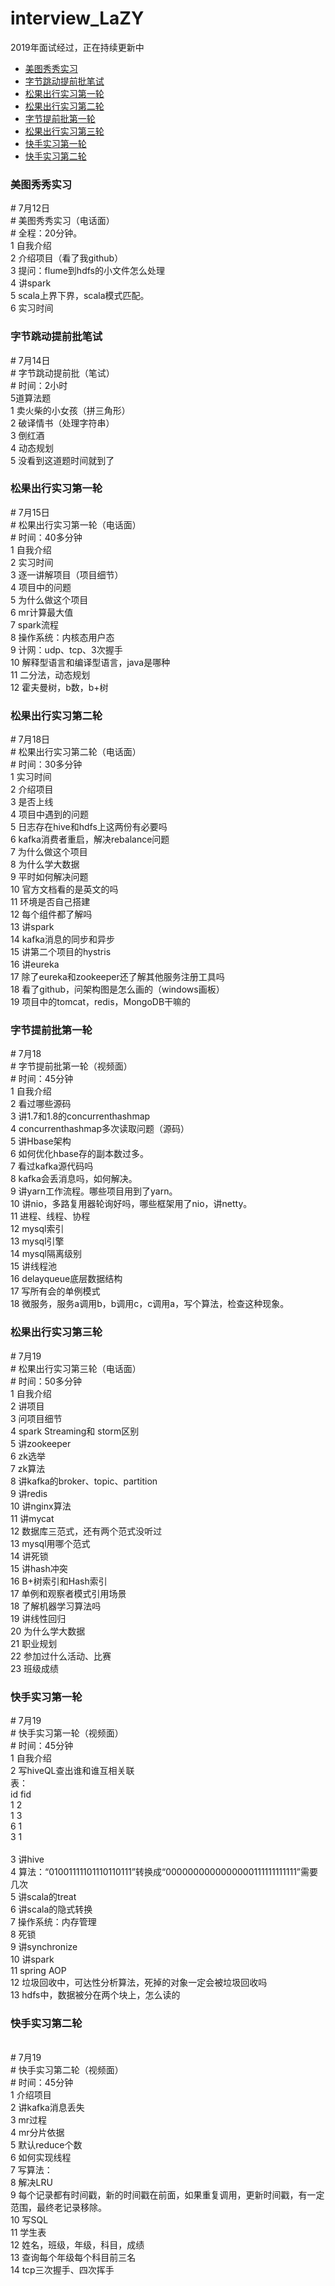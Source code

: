 # interview_LaZY

2019年面试经过，正在持续更新中


* [美图秀秀实习](#1)
* [字节跳动提前批笔试](#2)
* [松果出行实习第一轮](#3)
* [松果出行实习第二轮](#4)
* [字节提前批第一轮](#5)
* [松果出行实习第三轮](#6)
* [快手实习第一轮](#7)
* [快手实习第二轮](#8)

<h3 id="1">美图秀秀实习</h3> 
# 7月12日<br>
# 美图秀秀实习（电话面）<br>
# 全程：20分钟。<br>
1	自我介绍<br>
2	介绍项目（看了我github）<br>
3	提问：flume到hdfs的小文件怎么处理<br>
4	讲spark<br>
5	scala上界下界，scala模式匹配。<br>
6	实习时间<br>

<h3 id="2">字节跳动提前批笔试</h3> 
# 7月14日<br>
# 字节跳动提前批（笔试）<br>
# 时间：2小时<br>
5道算法题<br>
1	卖火柴的小女孩（拼三角形）<br>
2	破译情书（处理字符串）<br>
3	倒红酒<br>
4	动态规划<br>
5	没看到这道题时间就到了<br>

<h3 id="3">松果出行实习第一轮</h3> 
# 7月15日<br>
# 松果出行实习第一轮（电话面）<br>
# 时间：40多分钟<br>
1	自我介绍<br>
2	实习时间<br>
3	逐一讲解项目（项目细节）<br>
4	项目中的问题<br>
5	为什么做这个项目<br>
6	mr计算最大值<br>
7	spark流程<br>
8	操作系统：内核态用户态<br>
9	计网：udp、tcp、3次握手<br>
10	解释型语言和编译型语言，java是哪种<br>
11	二分法，动态规划<br>
12	霍夫曼树，b数，b+树<br>

<h3 id="4">松果出行实习第二轮</h3> 
# 7月18日<br>
# 松果出行实习第二轮（电话面）<br>
# 时间：30多分钟<br>
1	实习时间<br>
2	介绍项目<br>
3	是否上线<br>
4	项目中遇到的问题<br>
5	日志存在hive和hdfs上这两份有必要吗<br>
6	kafka消费者重启，解决rebalance问题<br>
7	为什么做这个项目<br>
8	为什么学大数据<br>
9	平时如何解决问题<br>
10	官方文档看的是英文的吗<br>
11	环境是否自己搭建<br>
12	每个组件都了解吗<br>
13	讲spark<br>
14	kafka消息的同步和异步<br>
15	讲第二个项目的hystris<br>
16	讲eureka<br>
17	除了eureka和zookeeper还了解其他服务注册工具吗<br>
18	看了github，问架构图是怎么画的（windows画板）<br>
19	项目中的tomcat，redis，MongoDB干嘛的<br>

<h3 id="5">字节提前批第一轮</h3> 
# 7月18<br>
# 字节提前批第一轮（视频面）<br>
# 时间：45分钟<br>
1	自我介绍<br>
2	看过哪些源码<br>
3	讲1.7和1.8的concurrenthashmap<br>
4	concurrenthashmap多次读取问题（源码）<br>
5	讲Hbase架构<br>
6	如何优化hbase存的副本数过多。<br>
7	看过kafka源代码吗<br>
8	kafka会丢消息吗，如何解决。<br>
9	讲yarn工作流程。哪些项目用到了yarn。<br>
10	讲nio，多路复用器轮询好吗，哪些框架用了nio，讲netty。<br>
11	进程、线程、协程<br>
12	mysql索引<br>
13	mysql引擎<br>
14	mysql隔离级别<br>
15	讲线程池<br>
16	delayqueue底层数据结构<br>
17	写所有会的单例模式<br>
18	微服务，服务a调用b，b调用c，c调用a，写个算法，检查这种现象。<br>

<h3 id="6">松果出行实习第三轮</h3> 
# 7月19<br>
# 松果出行实习第三轮（电话面）<br>
# 时间：50多分钟<br>
1	自我介绍<br>
2	讲项目<br>
3	问项目细节<br>
4	spark Streaming和 storm区别<br>
5	讲zookeeper<br>
6	zk选举<br>
7	zk算法<br>
8	讲kafka的broker、topic、partition<br>
9	讲redis<br>
10	讲nginx算法<br>
11	讲mycat<br>
12	数据库三范式，还有两个范式没听过<br>
13	mysql用哪个范式<br>
14	讲死锁<br>
15	讲hash冲突<br>
16	B+树索引和Hash索引<br>
17	单例和观察者模式引用场景<br>
18	了解机器学习算法吗<br>
19	讲线性回归<br>
20	为什么学大数据<br>
21	职业规划<br>
22	参加过什么活动、比赛<br>
23	班级成绩<br>

<h3 id="7">快手实习第一轮</h3> 
# 7月19<br>
# 快手实习第一轮（视频面）<br>
# 时间：45分钟<br>
1	自我介绍<br>
2	写hiveQL查出谁和谁互相关联<br>
表：<br>
id  fid<br>
1  2<br>
1  3<br>
6  1<br>
3  1<br>
<br>
3	讲hive<br>
4	算法：“01001111101110110111”转换成“0000000000000000111111111111”需要几次<br>
5	讲scala的treat<br>
6	讲scala的隐式转换<br>
7	操作系统：内存管理<br>
8	死锁<br>
9	讲synchronize<br>
10	讲spark<br>
11	spring AOP<br>
12	垃圾回收中，可达性分析算法，死掉的对象一定会被垃圾回收吗<br>
13	hdfs中，数据被分在两个块上，怎么读的<br>

<h3 id="8">快手实习第二轮</h3> <br>
# 7月19<br>
# 快手实习第二轮（视频面）<br>
# 时间：45分钟<br>
1	介绍项目<br>
2	讲kafka消息丢失<br>
3	mr过程<br>
4	mr分片依据<br>
5	默认reduce个数<br>
6	如何实现线程<br>
7	写算法：<br>
8	解决LRU<br>
9	每个记录都有时间戳，新的时间戳在前面，如果重复调用，更新时间戳，有一定范围，最终老记录移除。<br>
10	写SQL<br>
11	学生表<br>
12	姓名，班级，年级，科目，成绩<br>
13	查询每个年级每个科目前三名<br>
14	tcp三次握手、四次挥手<br>



